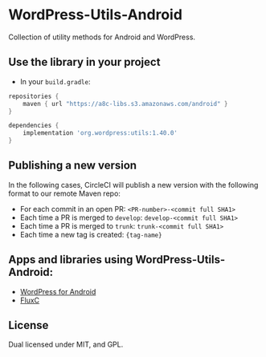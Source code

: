# WordPress-Utils-Android


Collection of utility methods for Android and WordPress.

## Use the library in your project

* In your `build.gradle`:
```groovy
repositories {
    maven { url "https://a8c-libs.s3.amazonaws.com/android" }
}

dependencies {
    implementation 'org.wordpress:utils:1.40.0'
}
```

## Publishing a new version

In the following cases, CircleCI will publish a new version with the following format to our remote Maven repo:

* For each commit in an open PR: `<PR-number>-<commit full SHA1>`
* Each time a PR is merged to `develop`: `develop-<commit full SHA1>`
* Each time a PR is merged to `trunk`: `trunk-<commit full SHA1>`
* Each time a new tag is created: `{tag-name}`

## Apps and libraries using WordPress-Utils-Android:

- [WordPress for Android][2]
- [FluxC][3]

## License
Dual licensed under MIT, and GPL.

[1]: https://github.com/wordpress-mobile/WordPress-Utils-Android/blob/a9fbe8e6597d44055ec2180dbf45aecbfc332a20/WordPressUtils/build.gradle#L37
[2]: https://github.com/wordpress-mobile/WordPress-Android
[3]: https://github.com/wordpress-mobile/WordPress-FluxC-Android
